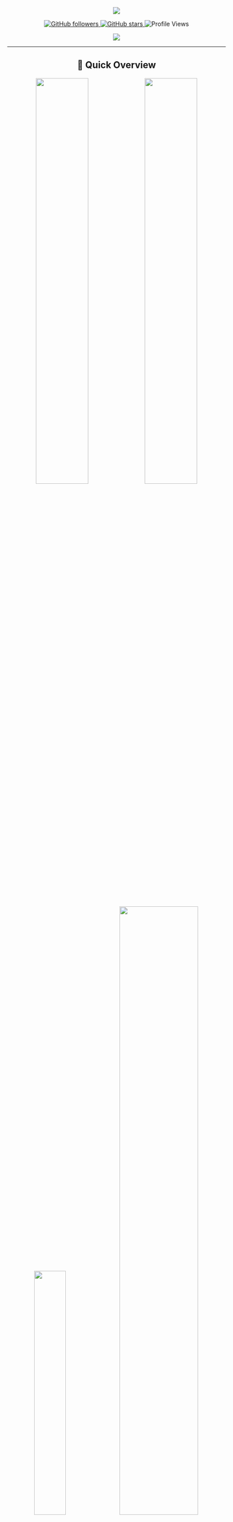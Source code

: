<div align="center">
  <img src="https://capsule-render.vercel.app/api?type=waving&color=gradient&height=300&section=header&text=Ali%20Heydari&fontSize=90&fontAlignY=35&animation=twinkling&fontColor=white&desc=Full%20Stack%20Developer%20|%20AI%20Enthusiast%20|%20Cybersecurity%20Expert&descAlignY=60&descSize=20" />
</div>

<p align="center">
  <a href="https://github.com/Ali-hey-0?tab=followers">
    <img src="https://img.shields.io/github/followers/Ali-hey-0?style=for-the-badge&logo=github&color=blue" alt="GitHub followers" />
  </a>
  <a href="https://github.com/Ali-hey-0?tab=stars">
    <img src="https://img.shields.io/github/stars/Ali-hey-0?style=for-the-badge&logo=github&color=yellow" alt="GitHub stars" />
  </a>
  <img src="https://komarev.com/ghpvc/?username=Ali-hey-0&style=for-the-badge&color=orange" alt="Profile Views" />
</p>

<div align="center">
  <img src="https://readme-typing-svg.herokuapp.com?font=Fira+Code&size=25&duration=3000&pause=1000&color=F75C7E&center=true&vCenter=true&repeat=true&width=600&lines=Full+Stack+Developer+%F0%9F%92%BB;AI+and+Machine+Learning+Enthusiast+%F0%9F%A4%96;Cybersecurity+Researcher+%F0%9F%94%92;Always+Learning+New+Things+%F0%9F%93%9A" />
</div>

---

<div align="center">
  <h2>🎯 Quick Overview</h2>
  <img width="49%" src="https://github-readme-stats.vercel.app/api?username=Ali-hey-0&show_icons=true&theme=radical&count_private=true&include_all_commits=true&hide_border=true" />
  <img width="49%" src="https://github-readme-streak-stats.herokuapp.com/?user=Ali-hey-0&theme=radical&hide_border=true" />
</div>

<div align="center">
  <img width="38%" src="https://github-readme-stats.vercel.app/api/top-langs/?username=Ali-hey-0&layout=compact&theme=radical&hide_border=true&langs_count=10" />
  <img width="60%" src="https://github-profile-trophy.vercel.app/?username=Ali-hey-0&theme=radical&row=1&column=4&no-frame=true" />
</div>

## 👨‍💻 About Me

```yaml
name: Ali Heydari
located_in: Zanjan, Iran
education: Computer Science & Cybersecurity @ IAU University
fields_of_interests:
  [
    "Full Stack Development",
    "Artificial Intelligence",
    "Machine Learning",
    "Cybersecurity",
    "Cloud Architecture"
  ]
technical_background:
  [
    "Full Stack Developer",
    "AI Researcher",
    "Security Engineer",
    "Open Source Contributor"
  ]
currently_learning: ["Advanced AI Security", "Cloud Native Development"]
2025_goals: ["Contribute to Major Open Source Projects", "Launch AI Security Platform"]
hobbies: ["Programming", "Research", "Gaming", "Problem Solving"]
```

## 🛠️ Technology Arsenal

<details open>
<summary>Programming Languages</summary>
<br>
<p align="center">
  <img src="https://img.shields.io/badge/Python-%233776AB.svg?style=for-the-badge&logo=python&logoColor=white" />
  <img src="https://img.shields.io/badge/JavaScript-%23F7DF1E.svg?style=for-the-badge&logo=javascript&logoColor=black" />
  <img src="https://img.shields.io/badge/TypeScript-%23007ACC.svg?style=for-the-badge&logo=typescript&logoColor=white" />
  <img src="https://img.shields.io/badge/PHP-%23777BB4.svg?style=for-the-badge&logo=php&logoColor=white" />
</p>
</details>

<details open>
<summary>Frameworks & Libraries</summary>
<br>
<p align="center">
  <img src="https://img.shields.io/badge/Node.js-%2343853D.svg?style=for-the-badge&logo=node.js&logoColor=white" />
  <img src="https://img.shields.io/badge/React-%2361DAFB.svg?style=for-the-badge&logo=react&logoColor=black" />
  <img src="https://img.shields.io/badge/Next.js-%23000000.svg?style=for-the-badge&logo=next.js&logoColor=white" />
  <img src="https://img.shields.io/badge/Django-%23092E20.svg?style=for-the-badge&logo=django&logoColor=white" />
  <img src="https://img.shields.io/badge/TensorFlow-%23FF6F00.svg?style=for-the-badge&logo=tensorflow&logoColor=white" />
  <img src="https://img.shields.io/badge/PyTorch-%23EE4C2C.svg?style=for-the-badge&logo=pytorch&logoColor=white" />
</p>
</details>

<details open>
<summary>Databases & Tools</summary>
<br>
<p align="center">
  <img src="https://img.shields.io/badge/PostgreSQL-%23336791.svg?style=for-the-badge&logo=postgresql&logoColor=white" />
  <img src="https://img.shields.io/badge/MongoDB-%2347A248.svg?style=for-the-badge&logo=mongodb&logoColor=white" />
  <img src="https://img.shields.io/badge/MySQL-%234479A1.svg?style=for-the-badge&logo=mysql&logoColor=white" />
  <img src="https://img.shields.io/badge/Docker-%232496ED.svg?style=for-the-badge&logo=docker&logoColor=white" />
  <img src="https://img.shields.io/badge/Git-%23F05032.svg?style=for-the-badge&logo=git&logoColor=white" />
</p>
</details>

## 🌟 Featured Projects

<div align="center">
<a href="https://github.com/Ali-hey-0/BarcodeScannerAPI">
  <img width="49%" src="https://github-readme-stats.vercel.app/api/pin/?username=Ali-hey-0&repo=BarcodeScannerAPI&theme=radical&hide_border=true" />
</a>
<a href="https://github.com/Ali-hey-0/deep-learning-with-pytorch">
  <img width="49%" src="https://github-readme-stats.vercel.app/api/pin/?username=Ali-hey-0&repo=deep-learning-with-pytorch&theme=radical&hide_border=true" />
</a>
</div>

<div align="center">
<a href="https://github.com/Ali-hey-0/DataScienceWithExamples">
  <img width="49%" src="https://github-readme-stats.vercel.app/api/pin/?username=Ali-hey-0&repo=DataScienceWithExamples&theme=radical&hide_border=true" />
</a>
</div>

## 📈 Activity Graph
<p align="center">
  <img src="https://github-readme-activity-graph.vercel.app/graph?username=Ali-hey-0&theme=react-dark&area=true&hide_border=true" width="100%">
</p>

## 📫 Let's Connect

<p align="center">
  <a href="mailto:aliheydari1381doc@gmail.com">
    <img src="https://img.shields.io/badge/Gmail-D14836?style=for-the-badge&logo=gmail&logoColor=white"/>
  </a>
  <a href="https://linkedin.com/in/ali-heydari">
    <img src="https://img.shields.io/badge/LinkedIn-%230077B5.svg?style=for-the-badge&logo=linkedin&logoColor=white"/>
  </a>
  <a href="https://twitter.com/@AliHeydari48">
    <img src="https://img.shields.io/badge/Twitter-%231DA1F2.svg?style=for-the-badge&logo=twitter&logoColor=white"/>
  </a>
  <a href="https://hackerone.com/aila1831?type=user">
    <img src="https://img.shields.io/badge/HackerOne-494649?style=for-the-badge&logo=hackerone&logoColor=white"/>
  </a>
  <a href="https://dev.to/alihey0">
    <img src="https://img.shields.io/badge/Dev.to-0A0A0A?style=for-the-badge&logo=dev.to&logoColor=white"/>
  </a>
  <a href="https://t.me/ALI_HEYda">
    <img src="https://img.shields.io/badge/Telegram-2CA5E0?style=for-the-badge&logo=telegram&logoColor=white"/>
  </a>
</p>

<div align="center">
  <h3>🕒 Profile Last Updated: 2025-03-10 20:52:12 UTC</h3>
  <img src="https://capsule-render.vercel.app/api?type=waving&color=gradient&height=100&section=footer" />
</div>

---

<div align="center">
  <h2>🚀 Open for Opportunities</h2>
  <p>Looking for exciting collaborations in <b>Full Stack Development</b>, <b>AI</b>, and <b>Cybersecurity</b></p>
  <p>💌 Reach out at <a href="mailto:aliheydari1381doc@gmail.com">aliheydari1381doc@gmail.com</a></p>
  <br>
  <p>🔥 <i>Let's build something extraordinary together!</i> 🔥</p>
</div>


<div align="center">
  <img src="https://capsule-render.vercel.app/api?type=waving&color=gradient&height=200&section=header&text=Ali%20Heydari&fontSize=80&fontAlignY=35&animation=twinkling&fontColor=white" />
</div>

<h2 align="center">
  <strong>Passionate Developer | AI Enthusiast | Cybersecurity Researcher</strong>
</h2>

<p align="center">
  <!-- Dynamic Profile Views Counter -->
  <img src="https://komarev.com/ghpvc/?username=Ali-hey-0&label=Profile%20Views&color=orange&style=flat" alt="profile views" />
  <!-- Dynamic Followers Count -->
  <img src="https://img.shields.io/github/followers/Ali-hey-0?label=Followers&style=social" alt="followers" />
  <!-- Dynamic Stars Count -->
  <img src="https://img.shields.io/github/stars/Ali-hey-0?label=Stars&style=social" alt="stars" />
</p>

<div align="center">
  <img src="https://readme-typing-svg.herokuapp.com?font=Fira+Code&pause=1000&color=F75C7E&center=true&vCenter=true&width=440&lines=Full+Stack+Developer;AI+and+Machine+Learning+Enthusiast;Cybersecurity+Researcher;Always+Learning+New+Things" alt="Typing SVG" />
</div>

---

## 👨‍💻 About Me

Hi there! I am **Ali Heydari**, a dedicated and ambitious developer based in Zanjan, Iran. With a strong foundation in Computer Science and Cybersecurity, I specialize in developing innovative solutions.

### 🌟 Quick Facts:
- 🎂 **Born:** March 3, 2003
- 🏠 **Location:** Zanjan, Iran
- 🎓 **Education:** Computer Science & Cybersecurity at IAU University
- 💼 **Focus Areas:** AI, Cybersecurity, Backend Development, Data Science
- ⚡ **Fun fact:** I started my programming journey through self-learning and quickly mastered multiple technologies
- 🎯 **2025 Goals:** Contributing to open source projects and expanding AI security research

---

## 📊 GitHub Analytics

<!-- Dynamic GitHub Stats Card -->
<p align="center">
  <img height="180em" src="https://github-readme-stats-git-masterrstaa-rickstaa.vercel.app/api?username=Ali-hey-0&show_icons=true&theme=radical&include_all_commits=true&count_private=true" />
  <!-- Dynamic Most Used Languages Card -->
  <img height="180em" src="https://github-readme-stats-git-masterrstaa-rickstaa.vercel.app/api/top-langs/?username=Ali-hey-0&layout=compact&langs_count=8&theme=radical" />
</p>

<!-- Dynamic Streak Stats -->
<p align="center">
  <img src="https://github-readme-streak-stats.herokuapp.com/?user=Ali-hey-0&theme=radical" alt="GitHub Streak" />
</p>

<!-- Dynamic Trophies -->
<div align="center">
  <img src="https://github-profile-trophy.vercel.app/?username=Ali-hey-0&theme=radical&row=1&column=6" />
</div>

---

## 🛠️ Technology Stack

### Languages & Frameworks
<p align="center">
  <img src="https://img.shields.io/badge/Python-%233776AB.svg?style=for-the-badge&logo=python&logoColor=white" />
  <img src="https://img.shields.io/badge/JavaScript-%23F7DF1E.svg?style=for-the-badge&logo=javascript&logoColor=black" />
  <img src="https://img.shields.io/badge/TypeScript-%23007ACC.svg?style=for-the-badge&logo=typescript&logoColor=white" />
  <img src="https://img.shields.io/badge/PHP-%23777BB4.svg?style=for-the-badge&logo=php&logoColor=white" />
  <img src="https://img.shields.io/badge/Node.js-%2343853D.svg?style=for-the-badge&logo=node.js&logoColor=white" />
  <img src="https://img.shields.io/badge/React-%2361DAFB.svg?style=for-the-badge&logo=react&logoColor=black" />
  <img src="https://img.shields.io/badge/Next.js-%23000000.svg?style=for-the-badge&logo=next.js&logoColor=white" />
  <img src="https://img.shields.io/badge/Django-%23092E20.svg?style=for-the-badge&logo=django&logoColor=white" />
</p>

### Databases & Tools
<p align="center">
  <img src="https://img.shields.io/badge/PostgreSQL-%23336791.svg?style=for-the-badge&logo=postgresql&logoColor=white" />
  <img src="https://img.shields.io/badge/MongoDB-%2347A248.svg?style=for-the-badge&logo=mongodb&logoColor=white" />
  <img src="https://img.shields.io/badge/MySQL-%234479A1.svg?style=for-the-badge&logo=mysql&logoColor=white" />
  <img src="https://img.shields.io/badge/Docker-%232496ED.svg?style=for-the-badge&logo=docker&logoColor=white" />
  <img src="https://img.shields.io/badge/Git-%23F05032.svg?style=for-the-badge&logo=git&logoColor=white" />
</p>

### AI & Machine Learning
<p align="center">
  <img src="https://img.shields.io/badge/PyTorch-%23EE4C2C.svg?style=for-the-badge&logo=pytorch&logoColor=white" />
  <img src="https://img.shields.io/badge/TensorFlow-%23FF6F00.svg?style=for-the-badge&logo=tensorflow&logoColor=white" />
  <img src="https://img.shields.io/badge/scikit--learn-%23F7931E.svg?style=for-the-badge&logo=scikit-learn&logoColor=white" />
</p>

### Cybersecurity
<p align="center">
  <img src="https://img.shields.io/badge/Kali%20Linux-557C94?style=for-the-badge&logo=kalilinux&logoColor=white" />
  <img src="https://img.shields.io/badge/Penetration%20Testing-000000?style=for-the-badge&logo=hackthebox&logoColor=white" />
  <img src="https://img.shields.io/badge/Network%20Security-CC0000?style=for-the-badge&logo=red-hat&logoColor=white" />
</p>

---

## 🌟 Featured Projects

### [BarcodeScannerAPI](https://github.com/Ali-hey-0/BarcodeScannerAPI)
<p>A robust Node.js backend service for barcode scanning and management.</p>
<p>
  <img src="https://img.shields.io/badge/-Node.js-43853d?style=flat-square&logo=node.js&logoColor=white"/>
  <img src="https://img.shields.io/badge/-REST%20API-009688?style=flat-square&logo=fastapi&logoColor=white"/>
  <img src="https://img.shields.io/badge/-Real--time-4c9aff?style=flat-square&logo=socket.io&logoColor=white"/>
</p>

### [PyTorch Deep Learning](https://github.com/Ali-hey-0/deep-learning-with-pytorch)
<p>Comprehensive materials for mastering PyTorch and deep learning concepts.</p>
<p>
  <img src="https://img.shields.io/badge/-PyTorch-EE4C2C?style=flat-square&logo=pytorch&logoColor=white"/>
  <img src="https://img.shields.io/badge/-Deep%20Learning-FF6F00?style=flat-square&logo=tensorflow&logoColor=white"/>
</p>

### [DataScienceWithExamples](https://github.com/Ali-hey-0/DataScienceWithExamples-)
<p>Practical data science projects with real-world applications.</p>
<p>
  <img src="https://img.shields.io/badge/-Python-3776AB?style=flat-square&logo=python&logoColor=white"/>
  <img src="https://img.shields.io/badge/-Machine%20Learning-FF6F00?style=flat-square&logo=python&logoColor=white"/>
  <img src="https://img.shields.io/badge/-Data%20Science-3776AB?style=flat-square&logo=numpy&logoColor=white"/>
</p>

---

## 📫 Connect With Me

<p align="center">
  <a href="mailto:aliheydari1381doc@gmail.com">
    <img src="https://img.shields.io/badge/Gmail-D14836?style=for-the-badge&logo=gmail&logoColor=white"/>
  </a>
  <a href="https://linkedin.com/in/ali-heydari">
    <img src="https://img.shields.io/badge/LinkedIn-%230077B5.svg?style=for-the-badge&logo=linkedin&logoColor=white"/>
  </a>
  <a href="https://twitter.com/@AliHeydari48">
    <img src="https://img.shields.io/badge/Twitter-%231DA1F2.svg?style=for-the-badge&logo=twitter&logoColor=white"/>
  </a>
  <a href="https://hackerone.com/aila1831?type=user">
    <img src="https://img.shields.io/badge/HackerOne-494649?style=for-the-badge&logo=hackerone&logoColor=white"/>
  </a>
  <a href="https://dev.to/settings/profile">
    <img src="https://img.shields.io/badge/Dev.to-0A0A0A?style=for-the-badge&logo=dev.to&logoColor=white"/>
  </a>
  <a href="https://t.me/ALI_HEYda">
    <img src="https://img.shields.io/badge/Telegram-2CA5E0?style=for-the-badge&logo=telegram&logoColor=white"/>
  </a>
</p>

---

<!-- Dynamic Activity Graph -->
<div align="center">
  <img src="https://github-readme-activity-graph.vercel.app/graph?username=Ali-hey-0&theme=react-dark" />
</div>

<div align="center">
  <!-- Dynamic Last Updated Timestamp -->
  <h3>🎯 Profile Last Updated: <img src="https://img.shields.io/badge/dynamic/json?color=informational&label=UTC&query=%24.timestamp&url=https://api.github.com/repos/Ali-hey-0/Ali-hey-0/commits?per_page=1" alt="Last Updated"/></h3>
  <p>Building the future, one commit at a time! 🚀</p>
</div>

<div align="center">
  <img src="https://capsule-render.vercel.app/api?type=waving&color=gradient&height=100&section=footer" />
</div>

## 🚀 Open for Work

I am currently looking for **freelance projects** and **collaborations** in **backend development, full-stack development, AI, and data science**.  

📩 Feel free to reach out via **[Email](aliheydari1381doc@gmail.com)**

---

🔥 **Let's build something amazing together!**
